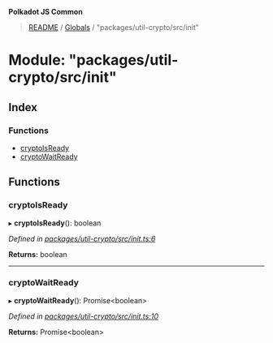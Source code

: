 **Polkadot JS Common**

> [README](../README.md) / [Globals](../globals.md) / "packages/util-crypto/src/init"

# Module: "packages/util-crypto/src/init"

## Index

### Functions

* [cryptoIsReady](_packages_util_crypto_src_init_.md#cryptoisready)
* [cryptoWaitReady](_packages_util_crypto_src_init_.md#cryptowaitready)

## Functions

### cryptoIsReady

▸ **cryptoIsReady**(): boolean

*Defined in [packages/util-crypto/src/init.ts:6](https://github.com/polkadot-js/common/blob/ce964d2f/packages/util-crypto/src/init.ts#L6)*

**Returns:** boolean

___

### cryptoWaitReady

▸ **cryptoWaitReady**(): Promise\<boolean>

*Defined in [packages/util-crypto/src/init.ts:10](https://github.com/polkadot-js/common/blob/ce964d2f/packages/util-crypto/src/init.ts#L10)*

**Returns:** Promise\<boolean>
